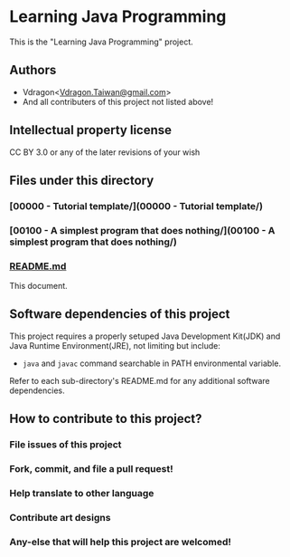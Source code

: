 # Learning Java Programming
This is the "Learning Java Programming" project.

## Authors
* Vdragon&lt;[Vdragon.Taiwan@gmail.com](mailto:Vdragon.Taiwan@gmail.com)&gt;
* And all contributers of this project not listed above!

## Intellectual property license
CC BY 3.0 or any of the later revisions of your wish

## Files under this directory
### [00000 - Tutorial template/](00000 - Tutorial template/)
### [00100 - A simplest program that does nothing/](00100 - A simplest program that does nothing/)

### [README.md](README.md)
This document.

## Software dependencies of this project
This project requires a properly setuped Java Development Kit(JDK) and Java Runtime Environment(JRE), not limiting but include:

* `java` and `javac` command searchable in PATH environmental variable.

Refer to each sub-directory's README.md for any additional software dependencies.

## How to contribute to this project?
### File issues of this project

### Fork, commit, and file a pull request!

### Help translate to other language

### Contribute art designs

### Any-else that will help this project are welcomed!
